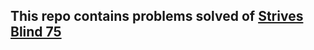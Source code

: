 ## This repo contains problems solved of [Strives Blind 75](https://takeuforward.org/interviews/blind-75-leetcode-problems-detailed-video-solutions)